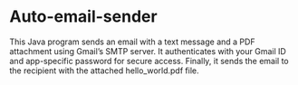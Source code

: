 # Auto-email-sender
This Java program sends an email with a text message and a PDF attachment using Gmail’s SMTP server. It authenticates with your Gmail ID and app-specific password for secure access. Finally, it sends the email to the recipient with the attached hello_world.pdf file.
